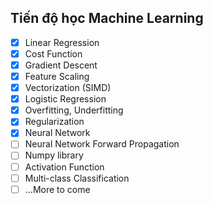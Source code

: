 ## Tiến độ học Machine Learning

- [x] Linear Regression
- [x] Cost Function
- [x] Gradient Descent
- [x] Feature Scaling
- [x] Vectorization (SIMD)
- [x] Logistic Regression
- [x] Overfitting, Underfitting
- [x] Regularization
- [x] Neural Network
- [ ] Neural Network Forward Propagation
- [ ] Numpy library
- [ ] Activation Function
- [ ] Multi-class Classification
- [ ] ...More to come